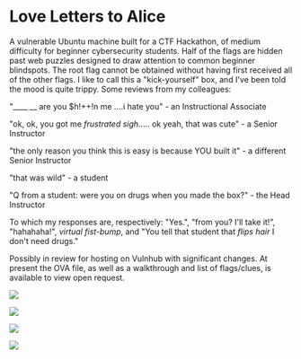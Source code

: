 # Love Letters to Alice

A vulnerable Ubuntu machine built for a CTF Hackathon, of medium difficulty for beginner cybersecurity students. Half of the flags are hidden past web puzzles designed to draw attention to common beginner blindspots. The root flag cannot be obtained without having first received all of the other flags. I like to call this a "kick-yourself" box, and I've been told the mood is quite trippy. Some reviews from my colleagues:

"____ __ are you $h!++!n me      ....i hate you" - an Instructional Associate

"ok, ok, you got me *frustrated sigh*..... ok yeah, that was cute" - a Senior Instructor

"the only reason you think this is easy is because YOU built it" - a different Senior Instructor

"that was wild" - a student

"Q from a student: were you on drugs when you made the box?" - the Head Instructor


To which my responses are, respectively: "Yes.", "from you? I'll take it!", "hahahaha!", *virtual fist-bump*, and "You tell that student that *flips hair* I don't need drugs."


Possibly in review for hosting on Vulnhub with significant changes. At present the OVA file, as well as a walkthrough and list of flags/clues, is available to view open request.

![](https://i.imgur.com/7UT8ZyZ.png)

![](https://i.imgur.com/j2K7eaN.jpg)

![](https://i.imgur.com/0YUiEDF.png)

![](https://i.imgur.com/1TQ7n8C.png)
